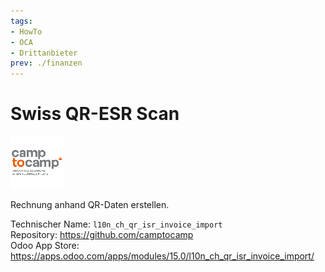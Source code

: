 ```yaml
---
tags:
- HowTo
- OCA
- Drittanbieter
prev: ./finanzen
---
```

# Swiss QR-ESR Scan
![](assets/icon_camp_to_camp.png)

Rechnung anhand QR-Daten erstellen.

Technischer Name: `l10n_ch_qr_isr_invoice_import`\
Repository: <https://github.com/camptocamp>\
Odoo App Store: <https://apps.odoo.com/apps/modules/15.0/l10n_ch_qr_isr_invoice_import/>